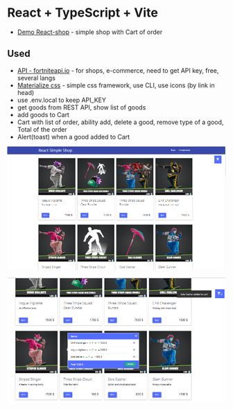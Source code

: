 # React + TypeScript + Vite
- [Demo React-shop](avshir.github.io/react-shop-simple/) - simple shop with Cart of order

## Used
- [API - fortniteapi.io](https://fortniteapi.io/) -  for shops, e-commerce, need to get API key, free, several langs
- [Materialize css](https://materializecss.com/) - simple css framework, use CLI, use icons (by link in head)
- use .env.local to keep API_KEY
- get goods from REST API, show list of goods
- add goods to Cart
- Cart with list of order, ability add, delete a good, remove type of a good, Total of the order
- Alert(toast) when a good added to Cart

![alt text](image.png)

![alt text](image-1.png)